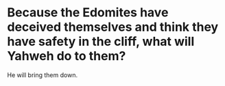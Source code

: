 # Because the Edomites have deceived themselves and think they have safety in the cliff, what will Yahweh do to them?

He will bring them down.
